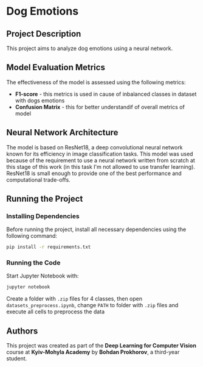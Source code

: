 # Dog Emotions

## Project Description
This project aims to analyze dog emotions using a neural network.

## Model Evaluation Metrics
The effectiveness of the model is assessed using the following metrics:
- **F1-score** - this metrics is used in cause of inbalanced classes in dataset with dogs emotions
- **Confusion Matrix** - this for better understandif of overall metrics of model

## Neural Network Architecture
The model is based on ResNet18, a deep convolutional neural network known for its efficiency in image classification tasks. This model was used because of the requirement to use a neural network written from scratch at this stage of this work (in this task I'm not allowed to use transfer learning). ResNet18 is small enough to provide one of the best performance and computational trade-offs.

## Running the Project

### Installing Dependencies
Before running the project, install all necessary dependencies using the following command:

```bash
pip install -r requirements.txt
```

### Running the Code
Start Jupyter Notebook with:

```bash
jupyter notebook
```

Create a folder with `.zip` files for 4 classes, then open `datasets_preprocess.ipynb`, change `PATH` to folder with `.zip` files and execute all cells to preprocess the data

## Authors
This project was created as part of the **Deep Learning for Computer Vision** course at **Kyiv-Mohyla Academy** by **Bohdan Prokhorov**, a third-year student.
